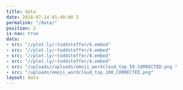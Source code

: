 ```yaml
---
title: data
date: 2018-07-24 01:40:00 Z
permalink: "/data/"
position: 2
is-nav: true
data:
- src: "//plot.ly/~toddstoffer/6.embed"
- src: "//plot.ly/~toddstoffer/4.embed"
- src: "//plot.ly/~toddstoffer/8.embed"
- src: "//plot.ly/~toddstoffer/4.embed"
- src: "/uploads//uploads/emoji_wordcloud_top_50_CORRECTED.png "
- src: "/uploads/emoji_wordcloud_top_100_CORRECTED.png"
layout: data
---
```


